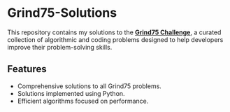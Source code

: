 # Grind75-Solutions

This repository contains my solutions to the **[Grind75 Challenge](https://www.techinterviewhandbook.org/grind75/)**, a curated collection of algorithmic and coding problems designed to help developers improve their problem-solving skills.

## Features

- Comprehensive solutions to all Grind75 problems.
- Solutions implemented using Python.
- Efficient algorithms focused on performance.
